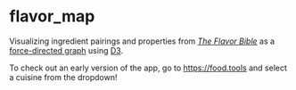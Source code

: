 # flavor_map

Visualizing ingredient pairings and properties from
[*The Flavor Bible*](https://www.amazon.com/Flavor-Bible-Essential-Creativity-Imaginative/dp/0316118400)
as a [force-directed graph](https://en.wikipedia.org/wiki/Force-directed_graph_drawing)
using [D3](https://observablehq.com/@d3/force-directed-graph).

To check out an early version of the app, go to https://food.tools and select a cuisine from the dropdown!